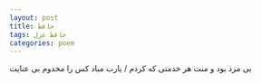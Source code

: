 ```yaml
---
layout: post
title: حافظ
tags: حافظ غزل
categories: poem
---
```


بی مزد بود و منت هر خدمتی که کردم / یارب مباد کس را مخدوم بی عنایت
